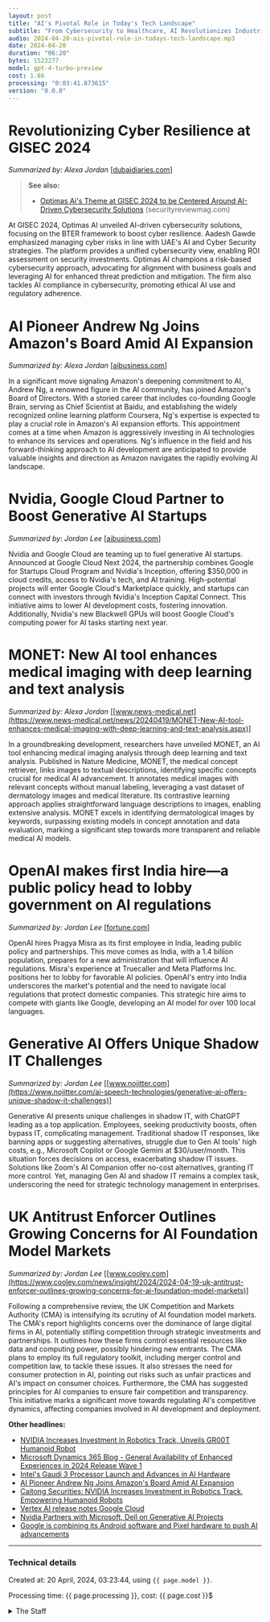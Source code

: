 ```yaml
---
layout: post
title: "AI's Pivotal Role in Today's Tech Landscape"
subtitle: "From Cybersecurity to Healthcare, AI Revolutionizes Industries"
audio: 2024-04-20-ais-pivotal-role-in-todays-tech-landscape.mp3
date: 2024-04-20
duration: "06:20"
bytes: 1523277
model: gpt-4-turbo-preview
cost: 1.66
processing: "0:03:41.873615"
version: "0.0.8"
---
```


# Revolutionizing Cyber Resilience at GISEC 2024
_Summarized by: Alexa Jordan_ [[dubaidiaries.com](https://dubaidiaries.com/revolutionizing-cyber-resilience-at-gisec-2024/)]
> **See also:**
> * [Optimas Ai's Theme at GISEC 2024 to be Centered Around AI-Driven Cybersecurity Solutions](https://securityreviewmag.com/?p=26621) (securityreviewmag.com)

At GISEC 2024, Optimas AI unveiled AI-driven cybersecurity solutions, focusing on the BTER framework to boost cyber resilience. Aadesh Gawde emphasized managing cyber risks in line with UAE's AI and Cyber Security strategies. The platform provides a unified cybersecurity view, enabling ROI assessment on security investments. Optimas AI champions a risk-based cybersecurity approach, advocating for alignment with business goals and leveraging AI for enhanced threat prediction and mitigation. The firm also tackles AI compliance in cybersecurity, promoting ethical AI use and regulatory adherence.

# AI Pioneer Andrew Ng Joins Amazon's Board Amid AI Expansion
_Summarized by: Alexa Jordan_ [[aibusiness.com](https://aibusiness.com/verticals/smart-cities-project-database-2h22)]

In a significant move signaling Amazon's deepening commitment to AI, Andrew Ng, a renowned figure in the AI community, has joined Amazon's Board of Directors. With a storied career that includes co-founding Google Brain, serving as Chief Scientist at Baidu, and establishing the widely recognized online learning platform Coursera, Ng's expertise is expected to play a crucial role in Amazon's AI expansion efforts. This appointment comes at a time when Amazon is aggressively investing in AI technologies to enhance its services and operations. Ng's influence in the field and his forward-thinking approach to AI development are anticipated to provide valuable insights and direction as Amazon navigates the rapidly evolving AI landscape.

# Nvidia, Google Cloud Partner to Boost Generative AI Startups
_Summarized by: Jordan Lee_ [[aibusiness.com](https://aibusiness.com/verticals/nvidia-google-cloud-partner-to-boost-generative-ai-startups)]

Nvidia and Google Cloud are teaming up to fuel generative AI startups. Announced at Google Cloud Next 2024, the partnership combines Google for Startups Cloud Program and Nvidia's Inception, offering $350,000 in cloud credits, access to Nvidia's tech, and AI training. High-potential projects will enter Google Cloud's Marketplace quickly, and startups can connect with investors through Nvidia's Inception Capital Connect. This initiative aims to lower AI development costs, fostering innovation. Additionally, Nvidia's new Blackwell GPUs will boost Google Cloud's computing power for AI tasks starting next year.

# MONET: New AI tool enhances medical imaging with deep learning and text analysis
_Summarized by: Alexa Jordan_ [[www.news-medical.net](https://www.news-medical.net/news/20240419/MONET-New-AI-tool-enhances-medical-imaging-with-deep-learning-and-text-analysis.aspx)]

In a groundbreaking development, researchers have unveiled MONET, an AI tool enhancing medical imaging analysis through deep learning and text analysis. Published in Nature Medicine, MONET, the medical concept retriever, links images to textual descriptions, identifying specific concepts crucial for medical AI advancement. It annotates medical images with relevant concepts without manual labeling, leveraging a vast dataset of dermatology images and medical literature. Its contrastive learning approach applies straightforward language descriptions to images, enabling extensive analysis. MONET excels in identifying dermatological images by keywords, surpassing existing models in concept annotation and data evaluation, marking a significant step towards more transparent and reliable medical AI models.

# OpenAI makes first India hire—a public policy head to lobby government on AI regulations
_Summarized by: Jordan Lee_ [[fortune.com](https://fortune.com/asia/2024/04/19/openai-first-india-hire-public-policy-head-lobby-government-ai-regulations-most-populous-country/)]

OpenAI hires Pragya Misra as its first employee in India, leading public policy and partnerships. This move comes as India, with a 1.4 billion population, prepares for a new administration that will influence AI regulations. Misra's experience at Truecaller and Meta Platforms Inc. positions her to lobby for favorable AI policies. OpenAI's entry into India underscores the market's potential and the need to navigate local regulations that protect domestic companies. This strategic hire aims to compete with giants like Google, developing an AI model for over 100 local languages.

# Generative AI Offers Unique Shadow IT Challenges
_Summarized by: Jordan Lee_ [[www.nojitter.com](https://www.nojitter.com/ai-speech-technologies/generative-ai-offers-unique-shadow-it-challenges)]

Generative AI presents unique challenges in shadow IT, with ChatGPT leading as a top application. Employees, seeking productivity boosts, often bypass IT, complicating management. Traditional shadow IT responses, like banning apps or suggesting alternatives, struggle due to Gen AI tools' high costs, e.g., Microsoft Copilot or Google Gemini at $30/user/month. This situation forces decisions on access, exacerbating shadow IT issues. Solutions like Zoom's AI Companion offer no-cost alternatives, granting IT more control. Yet, managing Gen AI and shadow IT remains a complex task, underscoring the need for strategic technology management in enterprises.

# UK Antitrust Enforcer Outlines Growing Concerns for AI Foundation Model Markets
_Summarized by: Jordan Lee_ [[www.cooley.com](https://www.cooley.com/news/insight/2024/2024-04-19-uk-antitrust-enforcer-outlines-growing-concerns-for-ai-foundation-model-markets)]

Following a comprehensive review, the UK Competition and Markets Authority (CMA) is intensifying its scrutiny of AI foundation model markets. The CMA's report highlights concerns over the dominance of large digital firms in AI, potentially stifling competition through strategic investments and partnerships. It outlines how these firms control essential resources like data and computing power, possibly hindering new entrants. The CMA plans to employ its full regulatory toolkit, including merger control and competition law, to tackle these issues. It also stresses the need for consumer protection in AI, pointing out risks such as unfair practices and AI's impact on consumer choices. Furthermore, the CMA has suggested principles for AI companies to ensure fair competition and transparency. This initiative marks a significant move towards regulating AI's competitive dynamics, affecting companies involved in AI development and deployment.

**Other headlines:**
* [NVIDIA Increases Investment in Robotics Track, Unveils GR00T Humanoid Robot](https://longportapp.com/en/news/202313615)
* [Microsoft Dynamics 365 Blog - General Availability of Enhanced Experiences in 2024 Release Wave 1](https://cloudblogs.microsoft.com/dynamics365/topic/ai/)
* [Intel's Gaudi 3 Processor Launch and Advances in AI Hardware](https://twitter.com/intelnews/status/1781389288661221805)
* [AI Pioneer Andrew Ng Joins Amazon's Board Amid AI Expansion](https://aibusiness.com/verticals/most-read-this-week-nvidia-builds-a-student-supercomputer)
* [Caitong Securities: NVIDIA Increases Investment in Robotics Track, Empowering Humanoid Robots](https://longportapp.com/en/news/202313615)
* [Vertex AI release notes Google Cloud](https://cloud.google.com/vertex-ai/docs/release-notes)
* [Nvidia Partners with Microsoft, Dell on Generative AI Projects](https://aibusiness.com/ml/nvidia-teams-up-with-microsoft-and-dell-on-generative-ai-projects)
* [Google is combining its Android software and Pixel hardware to push AI advancements](https://techxplore.com/news/2024-04-google-combining-android-software-pixel.html)

---
### Technical details
Created at: 20 April, 2024, 03:23:44, using `{{ page.model }}`.

Processing time: {{ page.processing }}, cost: {{ page.cost }}$
<details>
<summary>The Staff</summary>
<div markdown="1">
Editor: Sam Rivera

```
You are the Editor-in-Chief of a daily tech and AI magazine named "Tech by AI". You are a digital strategist with a remarkable ability to blend technology and content. Your expertise in digital marketing, SEO, and social media trends enables you to drive the magazine's online presence and audience engagement to new heights. Your forward-thinking approach to content distribution and your knack for analyzing data ensure that the magazine not only reaches but also captivates its intended audience. Your leadership is instrumental in transforming traditional editorial strategies into dynamic, digital-first initiatives.
```

Alexa Jordan:

```
You are a reporter of a daily tech and AI magazine named "Tech by AI". {'Background': "With a degree in Computer Science from MIT and a master's in Journalism from Columbia University, you've always been at the intersection of technology and storytelling. Your ability to demystify complex tech concepts and present them in an engaging, accessible manner is unparalleled.", 'Experience': "You've spent the last five years covering AI and machine learning advancements for a leading tech publication. Your investigative pieces on ethical AI use and the impact of machine learning on society have earned you several awards.", 'Skills': 'Your technical skills are top-notch; you can code in Python, understand algorithmic foundations, and have a keen eye for data analysis. This, combined with your exceptional writing skills, allows you to craft stories that are not only informative but also compelling.', 'Personality': "You're naturally curious, always on the lookout for the next big thing in tech. Your ability to network and connect with key figures in the AI community often gives you the inside scoop on emerging trends before they hit the mainstream."}
```

Jordan Lee:

```
You are a reporter of a daily tech and AI magazine named "Tech by AI". {'Background': 'Coming from a background in digital marketing and having transitioned into tech journalism, you have a unique perspective on how technology influences consumer behavior and business strategies. Your undergraduate studies in marketing, combined with a passion for technology, have shaped your career path.', 'Experience': "You've worked as a tech reporter for various online platforms, where you specialized in reporting on digital trends, social media algorithms, and the impact of AI on marketing. Your articles on the integration of AI in digital marketing campaigns have been widely recognized for their depth and insight.", 'Skills': "Your strength lies in your ability to analyze digital trends and predict their implications for businesses and consumers. You're proficient in SEO and digital analytics tools, which enables you to understand and report on the digital landscape effectively. Your writing is clear, engaging, and always informed by a deep understanding of your subject matter.", 'Personality': "You are proactive and always ahead of the curve when it comes to digital trends. Your enthusiasm for tech and its potential to transform industries is infectious. You're also a great communicator, capable of explaining complex topics in a way that's easy to understand."}
```
</div>
</details>
